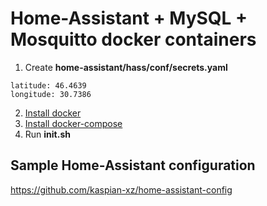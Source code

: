 # Home-Assistant + MySQL + Mosquitto docker containers

1. Create **home-assistant/hass/conf/secrets.yaml**
```
latitude: 46.4639
longitude: 30.7386
```
2. [Install docker](https://docs.docker.com/engine/installation/)
3. [Install docker-compose](https://docs.docker.com/compose/install/)
4. Run **init.sh**

## Sample Home-Assistant configuration
https://github.com/kaspian-xz/home-assistant-config
